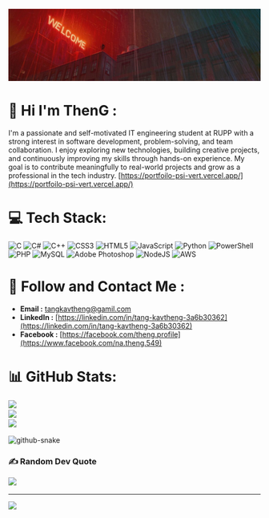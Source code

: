 ![cover](img/cover2.jpg)

# 💫 Hi I'm ThenG :
I'm a passionate and self-motivated IT engineering student at RUPP with a strong interest in software development, problem-solving, and team collaboration. I enjoy exploring new technologies, building creative projects, and continuously improving my skills through hands-on experience. My goal is to contribute meaningfully to real-world projects and grow as a professional in the tech industry.
[https://portfoilo-psi-vert.vercel.app/](https://portfoilo-psi-vert.vercel.app/)

# 💻 Tech Stack:
![C](https://img.shields.io/badge/c-%2300599C.svg?style=for-the-badge&logo=c&logoColor=white) ![C#](https://img.shields.io/badge/c%23-%23239120.svg?style=for-the-badge&logo=csharp&logoColor=white) ![C++](https://img.shields.io/badge/c++-%2300599C.svg?style=for-the-badge&logo=c%2B%2B&logoColor=white) ![CSS3](https://img.shields.io/badge/css3-%231572B6.svg?style=for-the-badge&logo=css3&logoColor=white) ![HTML5](https://img.shields.io/badge/html5-%23E34F26.svg?style=for-the-badge&logo=html5&logoColor=white) ![JavaScript](https://img.shields.io/badge/javascript-%23323330.svg?style=for-the-badge&logo=javascript&logoColor=%23F7DF1E) ![Python](https://img.shields.io/badge/python-3670A0?style=for-the-badge&logo=python&logoColor=ffdd54) ![PowerShell](https://img.shields.io/badge/PowerShell-%235391FE.svg?style=for-the-badge&logo=powershell&logoColor=white) ![PHP](https://img.shields.io/badge/php-%23777BB4.svg?style=for-the-badge&logo=php&logoColor=white) ![MySQL](https://img.shields.io/badge/mysql-4479A1.svg?style=for-the-badge&logo=mysql&logoColor=white) ![Adobe Photoshop](https://img.shields.io/badge/adobe%20photoshop-%2331A8FF.svg?style=for-the-badge&logo=adobe%20photoshop&logoColor=white) ![NodeJS](https://img.shields.io/badge/node.js-6DA55F?style=for-the-badge&logo=node.js&logoColor=white) ![AWS](https://img.shields.io/badge/AWS-%23FF9900.svg?style=for-the-badge&logo=amazon-aws&logoColor=white)

# 💌 Follow and Contact Me :
- **Email :** tangkavtheng@gamil.com 
- **LinkedIn :** [https://linkedin.com/in/tang-kavtheng-3a6b30362](https://linkedin.com/in/tang-kavtheng-3a6b30362)
- **Facebook :** [https://facebook.com/theng.profile](https://www.facebook.com/na.theng.549)

# 📊 GitHub Stats:

![](https://github-readme-stats.vercel.app/api?username=wizis17&theme=dark&hide_border=true&include_all_commits=true&count_private=true)<br/>
![](https://nirzak-streak-stats.vercel.app/?user=wizis17&theme=dark&hide_border=true)<br/>
![](https://github-readme-stats.vercel.app/api/top-langs/?username=wizis17&theme=dark&hide_border=true&include_all_commits=true&count_private=true&layout=compact)

<picture>
  <source media="(prefers-color-scheme: dark)" srcset="https://raw.githubusercontent.com/tobiasmeyhoefer/tobiasmeyhoefer/output/github-snake-dark.svg" />
  <source media="(prefers-color-scheme: light)" srcset="https://raw.githubusercontent.com/tobiasmeyhoefer/tobiasmeyhoefer/output/github-snake.svg" />
  <img alt="github-snake" src="https://raw.githubusercontent.com/tobiasmeyhoefer/tobiasmeyhoefer/output/github-snake.svg" />
</picture>

### ✍️ Random Dev Quote
![](https://quotes-github-readme.vercel.app/api?type=horizontal&theme=radical)

---
[![](https://visitcount.itsvg.in/api?id=wizis17&icon=1&color=0)](https://visitcount.itsvg.in)

<!-- Proudly created with GPRM ( https://gprm.itsvg.in ) -->
